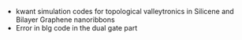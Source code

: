 * kwant simulation codes for topological valleytronics in Silicene and Bilayer Graphene nanoribbons
* Error in blg code in the dual gate part
